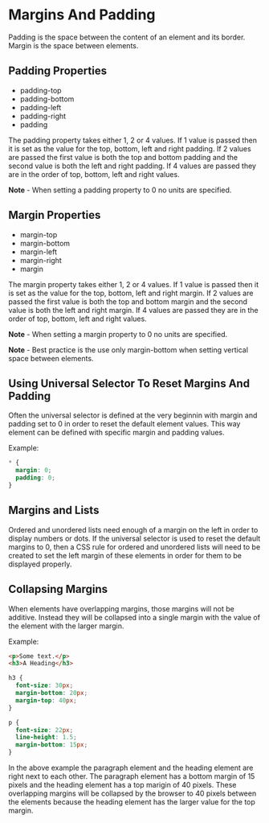 # Margins And Padding

Padding is the space between the content of an element and its border. Margin is the space between elements.

## Padding Properties

- padding-top
- padding-bottom
- padding-left
- padding-right
- padding

The padding property takes either 1, 2 or 4 values. If 1 value is passed then it is set as the value for the top, bottom, left and right padding. If 2 values are passed the first value is both the top and bottom padding and the second value is both the left and right padding. If 4 values are passed they are in the order of top, bottom, left and right values.

**Note** - When setting a padding property to 0 no units are specified.

## Margin Properties

- margin-top
- margin-bottom
- margin-left
- margin-right
- margin

The margin property takes either 1, 2 or 4 values. If 1 value is passed then it is set as the value for the top, bottom, left and right margin. If 2 values are passed the first value is both the top and bottom margin and the second value is both the left and right margin. If 4 values are passed they are in the order of top, bottom, left and right values.

**Note** - When setting a margin property to 0 no units are specified.

**Note** - Best practice is the use only margin-bottom when setting vertical space between elements.

## Using Universal Selector To Reset Margins And Padding

Often the universal selector is defined at the very beginnin with margin and padding set to 0 in order to reset the default element values. This way element can be defined with specific margin and padding values.

Example:

```css
* {
  margin: 0;
  padding: 0;
}
```

## Margins and Lists

Ordered and unordered lists need enough of a margin on the left in order to display numbers or dots. If the universal selector is used to reset the default margins to 0, then a CSS rule for ordered and unordered lists will need to be created to set the left margin of these elements in order for them to be displayed properly.

## Collapsing Margins

When elements have overlapping margins, those margins will not be additive. Instead they will be collapsed into a single margin with the value of the element with the larger margin.

Example:

```html
<p>Some text.</p>
<h3>A Heading</h3>
```

```css
h3 {
  font-size: 30px;
  margin-bottom: 20px;
  margin-top: 40px;
}

p {
  font-size: 22px;
  line-height: 1.5;
  margin-bottom: 15px;
}
```

In the above example the paragraph element and the heading element are right next to each other. The paragraph element has a bottom margin of 15 pixels and the heading element has a top marigin of 40 pixels. These overlapping margins will be collapsed by the browser to 40 pixels between the elements because the heading element has the larger value for the top margin.

